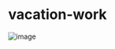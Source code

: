 # vacation-work
![image](https://user-images.githubusercontent.com/106043830/177691114-a6291a35-e214-4126-9ca5-0159e66ca6b5.png)
